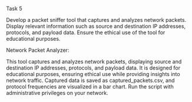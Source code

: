 Task 5

Develop a packet sniffer tool that captures and analyzes network packets.
Display relevant information such as source and destination IP addresses, protocols, and payload data. 
Ensure the ethical use of the tool for educational purposes.

Network Packet Analyzer:

This tool captures and analyzes network packets, displaying source and destination IP addresses, protocols, and payload data.
It is designed for educational purposes, ensuring ethical use while providing insights into network traffic.
Captured data is saved as captured_packets.csv, and protocol frequencies are visualized in a bar chart. 
Run the script with administrative privileges on your network.
